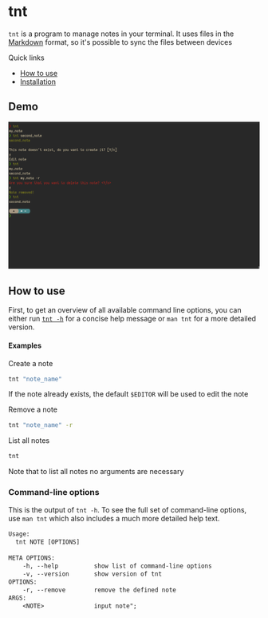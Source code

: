 # tnt

`tnt` is a program to manage notes in your terminal. It uses files in the
[Markdown](https://en.wikipedia.org/wiki/Markdown) format, so it's possible
to sync the files between devices

Quick links

- [How to use](#how-to-use)
- [Installation](INSTALL.md)

## Demo

![Demo](extra/showcase.png)

## How to use

First, to get an overview of all available command line options, you can either run
[`tnt -h`](#command-line-options) for a concise help message or `man tnt` for a more detailed
version.

#### Examples

Create a note

```bash
tnt "note_name"
```

If the note already exists, the default `$EDITOR` will be used to edit the note

Remove a note

```bash
tnt "note_name" -r
```

List all notes

```bash
tnt
```

Note that to list all notes no arguments are necessary

### Command-line options

This is the output of `tnt -h`. To see the full set of command-line options, use `man tnt` which
also includes a much more detailed help text.

```
Usage: 
  tnt NOTE [OPTIONS]

META OPTIONS:
    -h, --help          show list of command-line options
    -v, --version       show version of tnt
OPTIONS:
    -r, --remove        remove the defined note
ARGS:
    <NOTE>              input note";
```
